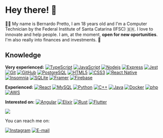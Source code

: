 # Hey there! :wave:

:man_technologist: My name is Bernardo Pretto, I am 18 years old and I'm a Computer Technician by the Federal Institute of Santa Catarina (IFSC) :brazil:. I love to innovate and help people. I am, at the moment, **open for new oportunities**. I'm also really into finances and investments. :money_with_wings:

## Knowledge

**Very experienced:**
[![TypeScript](https://img.shields.io/badge/-TypeScript-000000?style=flat-square&logo=typescript&link=https://github.com/bpretto/)](https://github.com/bpretto/)
[![JavaScript](https://img.shields.io/badge/-JavaScript-black?style=flat-square&logo=javascript&link=https://github.com/bpretto/)](https://github.com/bpretto/)
[![Nodejs](https://img.shields.io/badge/-Nodejs-black?style=flat-square&logo=Node.js&link=https://github.com/bpretto/)](https://github.com/bpretto/)
[![Express](https://img.shields.io/badge/-Express-009f38?style=flat-square&logo=Express&link=https://github.com/bpretto/)](https://github.com/bpretto/)
[![Jest](https://img.shields.io/badge/-Jest-97737d?style=flat-square&logo=jest&link=https://github.com/bpretto/)](https://github.com/bpretto/)
[![Git](https://img.shields.io/badge/-Git-black?style=flat-square&logo=git&link=https://github.com/bpretto/)](https://github.com/bpretto/)
[![GitHub](https://img.shields.io/badge/-GitHub-181717?style=flat-square&logo=github&link=https://github.com/bpretto/)](https://github.com/bpretto/)
[![PostgreSQL](https://img.shields.io/badge/-PostgreSQL-fff?style=flat-square&logo=postgresql&link=https://github.com/bpretto/)](https://github.com/bpretto/)
[![HTML5](https://img.shields.io/badge/-HTML5-E34F26?style=flat-square&logo=html5&logoColor=white&link=https://github.com/bpretto/)](https://github.com/bpretto/)
[![CSS3](https://img.shields.io/badge/-CSS3-1572B6?style=flat-square&logo=css3&link=https://github.com/bpretto/)](https://github.com/bpretto/)
[![React Native](https://img.shields.io/badge/-React%20Native-black?style=flat-square&logo=react&link=https://github.com/bpretto/)](https://github.com/bpretto/)
[![Insomnia](https://img.shields.io/badge/-Insomnia-5849BE?style=flat-square&logo=Insomnia&link=https://github.com/bpretto/)](https://github.com/bpretto/)
[![SQLite](https://img.shields.io/badge/-SQLite-003B57?style=flat-square&logo=sqlite&link=https://github.com/bpretto/)](https://github.com/bpretto/)
[![Framer](https://img.shields.io/badge/-Framer-2596be?style=flat-square&logo=framer&link=https://github.com/bpretto/)](https://github.com/bpretto/)
[![Firebase](https://img.shields.io/badge/-Firebase-039be6?style=flat-square&logo=firebase&link=https://github.com/bpretto/)](https://github.com/bpretto/)




**Experienced:**
[![React](https://img.shields.io/badge/-React-black?style=flat-square&logo=react&link=https://github.com/bpretto/)](https://github.com/bpretto/)
[![MySQL](https://img.shields.io/badge/-MySQL-fff?style=flat-square&logo=mysql&link=https://github.com/bpretto/)](https://github.com/bpretto/)
[![Python](https://img.shields.io/badge/-Python-f6d145?style=flat-square&logo=Python&link=https://github.com/bpretto/)](https://github.com/bpretto/)
[![C++](https://img.shields.io/badge/-C++-00599C?style=flat-square&logo=c%2B%2B&link=https://github.com/bpretto/)](https://github.com/bpretto/)
[![Java](https://img.shields.io/badge/Java-%23ED8B00.svg?&style=flat-square&logo=Java&link=https://github.com/bpretto/)](https://github.com/bpretto/)
[![Docker](https://img.shields.io/badge/-Docker-fff?style=flat-square&logo=docker&link=https://github.com/bpretto/)](https://github.com/bpretto/)
[![php](https://img.shields.io/badge/-php-fff?style=flat-square&logo=php&link=https://github.com/bpretto/)](https://github.com/bpretto/)
[![AWS](https://img.shields.io/badge/-Amazon%20Web%20Services-232f3e?style=flat-square&logo=amazon-aws&link=https://github.com/bpretto/)](https://github.com/bpretto/)


**Interested on:**
[![Angular](https://img.shields.io/badge/Angular-c1132d.svg?&style=flat-square&logo=Angular&link=https://github.com/bpretto/)](https://github.com/bpretto/)
[![Elixir](https://img.shields.io/badge/Elixir-%234B275F.svg?&style=flat-square&logo=Elixir&link=https://github.com/bpretto/)](https://github.com/bpretto/)
[![Rust](https://img.shields.io/badge/Rust-%23000000.svg?&style=flat-square&logo=Rust&link=https://github.com/bpretto/)](https://github.com/bpretto/)
[![Flutter](https://img.shields.io/badge/Flutter%20-%2302569B.svg?&style=flat-square&logo=Flutter&link=https://github.com/bpretto/)](https://github.com/bpretto/)



<img src="https://github-readme-stats.vercel.app/api/top-langs/?username=bpretto&layout=compact&bg_color=0d1117&text_color=fff">


You can reach me on: 

[![Instagram](https://img.shields.io/badge/Instagram-fff.svg?style=for-the-badge&logo=Instagram&logoColor=black&link=https://instagram.com/bdgpretto/)](https://instagram.com/bdgpretto/)
[![E-mail](https://img.shields.io/badge/Gmail-fff?style=for-the-badge&logo=gmail&logoColor=black&link=mailto:bernardo@pretto.dev)](mailto:bernardo@pretto.dev)


